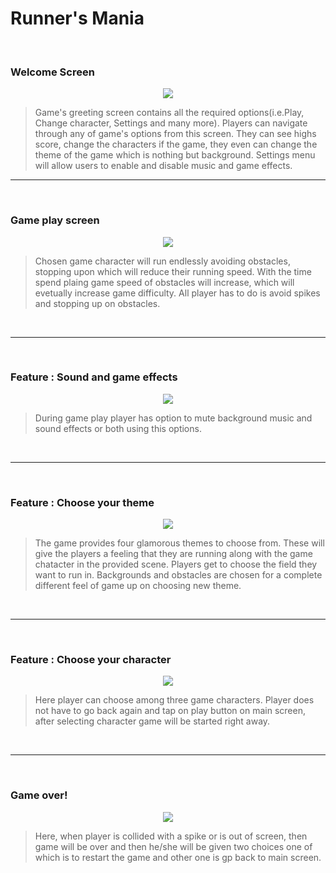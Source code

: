 # Runner's Mania

<br/>

### Welcome Screen

<p align = "center">
<img src = "https://user-images.githubusercontent.com/22201958/42858652-95d6d306-8a1d-11e8-999e-4272cc09e272.jpg">
</p>

>Game's greeting screen contains all the required options(i.e.Play, Change character, Settings and many more). Players can navigate through any of game's options from this screen. They can see highs score, change the characters if the game, they even can change the theme of the game which is nothing but background. Settings menu will allow users to enable and disable music and game effects.
___________

<br/>

### Game play screen

<p align = "center">
<img src="https://user-images.githubusercontent.com/22201958/42858653-963056d8-8a1d-11e8-9c74-c8103fa578a1.jpg">
</p>

>Chosen game character will run endlessly avoiding obstacles, stopping upon which will reduce their running speed. With the time spend plaing game speed of obstacles will increase, which will evetually increase game difficulty. All player has to do is avoid spikes and stopping up on obstacles.

<br/>

_____________

<br/>

### Feature : Sound and game effects

<p align = "center">
<img src="https://user-images.githubusercontent.com/22201958/42858655-9660c796-8a1d-11e8-91ec-06db132933a4.jpg">

>During game play player has option to mute background music and sound effects or both using this options.

<br/>

___________

<br/>

### Feature : Choose your theme

<p align= "center" >
<img src="https://user-images.githubusercontent.com/22201958/42858657-9680e8e6-8a1d-11e8-9e0a-2444f405142d.jpg">
</p>

>The game provides four glamorous themes to choose from. These will give the players a feeling that they are running along with the game chatacter in the provided scene. Players get to choose the field they want to run in. Backgrounds and obstacles are chosen for a complete different feel of game up on choosing new theme.

<br/>

__________

<br/>

### Feature : Choose your character

<p align = "center">
<img src="https://user-images.githubusercontent.com/22201958/42858656-9670f2d8-8a1d-11e8-96f8-d36831759cf7.jpg">
</p>

>Here player can choose among three game characters. Player does not have to go back again and tap on play button on main screen, after selecting character game will be started right away.

<br/>

_____________


<br/>

### Game over!

<p align = "center">
<img src = "https://user-images.githubusercontent.com/22201958/42858654-963efd46-8a1d-11e8-82d6-cfdcfccfb3bc.jpg">
</p>

>Here, when player is collided with a spike or is out of screen, then game will be over and then he/she will be given two choices one of which is to restart the game and other one is gp back to main screen.

<br/>
